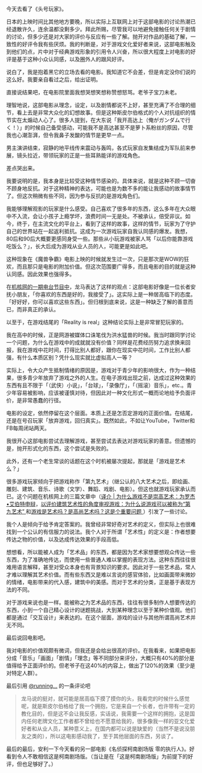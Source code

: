 今天去看了《头号玩家》。

日本的上映时间比其他地方要晚，所以实际上互联网上对于这部电影的讨论热潮已经退散许久，连余温都没剩多少。拜此所赐，尽管我可以地避免接触任何关于剧情的讨论，但多少还是对大家的评价与反应有一些了解。抛开对作品的基础了解，一致性的好评令我有些厌烦。我的判断是，对于游戏文化爱好者来说，这部电影触及到他们的点，片中对于经典游戏形象的引用令人兴奋，所以很大程度上对电影的好评是基于这种小众认同感，以及圈外人的跟风好评。

说白了，我是抱着黑它的立场去看的电影。我知道它不会差，但是肯定没你们说的这么好。我要亲自看过之后，给出证明。

直接说结果吧，在电影院里面我想哭想笑想称赞想怒骂。老爷子宝刀未老。

理智地说，这部电影从理念，设定，以及剧情都说不上好，甚至充满了不合理的细节，看上去是非常大众化的幻想故事。但是这种斯皮尔伯格式的个人对抗组织的情节实在太煽动人心了。很多人提到，在大东说「我开高达上（俺がガンダムで行く！）」的时候自己备受感动，可能我不是高达甚至不是萝卜系粉丝的原因，尽管我也心潮澎湃，但令我鼻子发酸的情节是更早一点。

男主演讲结束，寂静的地平线传来震动与轰鸣，各式玩家自发集结成为军队前来参展，镜头拉近，带领玩家的正是一些耳熟能详的游戏角色。

差点哭出来。

我要说明的是，我本身是比较受这种情节感染的。具体来说，就是这种不顾一切奋不顾身地反抗。对于这种精神的表达，可能也是为数不多的能让我感动的故事情节了。但这次稍微有些不同，因为参与反抗的是游戏角色们。

我能够理解观影的玩家是什么感受。自己喜欢了很多年的东西，这么多年在大众眼中不入流，会让小孩子上瘾学坏，浪费时间一无是处。不被承认，倍受非议。如今，终于，在主流文化的平台上，看到了这样的故事，这样的情节，玩家为了守护自己的世界站在一起返利抵抗。这成为一次游戏玩家自我认同感的爆发。我想，80后和90后大概要更感同身受一些。那些从小玩游戏被家人骂「以后你能靠游戏吃饭么？」，长大后成为游戏从业人员的人，可能更是如此吧。

这种现象在《魔兽争霸》电影上映的时候就发生过一次，只是那次是WOW的狂欢，而且那只是电影的附加价值。但这次范围要广得多，而且电影的目的就是这种认同感。因此效果也强得多。

在[机核网的一期电台节目中](https://www.g-cores.com/volumes/97461)，龙马表达了这样的观点：这部电影好像是一位长者安抚小朋友，「你喜欢的东西是好的，我接受了」。这实际上是一种居高临下的态度。「好好好，你可以喜欢这些东西」。但归根到底来说，这是一种缺乏了解的善意而已，而非真正的承认。

以至于，在游戏结尾的「Reality is real」这种结论实际上是非常冒犯玩家的。

我在高中的时候，正是网游被媒体口诛笔伐为洪水猛兽的时候。我当时跟同学讨论一个问题，为什么在游戏中的成就就没有价值？同样是花费经历努力追求换来回报，我在游戏中花时间，打得比别人都好，跟你在现实中花时间，工作比别人都强，有什么本质区别？凭什么现实就比虚拟高人一等？

实际上，令大众产生抵制情绪的原因是，游戏对于青少年的影响很大，作为一种结果，很多青少年放弃了游戏之外的人生。在电子游戏出现之前，达成过这种效果的东西有且不限于「（武侠）小说」，「台球」，「录像厅」，「（摇滚）音乐」，etc.。青少年容易被影响，应该被谨慎对待，但因此对一种文化形式一概而论地给予负面评价，是非常愚蠢的行径。

电影的设定，依然停留在这个层面。本质上还是怎否定游戏的正面价值。在结尾，还是在号召玩家「放弃游戏，回归真实」。既然如此，不如让YouTube，Twitter和FB每周闭站两天。

我很开心这部电影尝试去理解游戏，甚至尝试去表达对游戏玩家的善意。但遗憾的是，抛开形式化的东西，这个尝试是失败的。

此外，还有一个老生常谈的话题在这个时机被屡次提起，那就是「游戏是艺术么？」

很多游戏玩家倾向于把游戏称作「第九艺术」（继公认的八大艺术之后，即绘画、雕刻、建筑、音乐、诗歌（文学）、舞蹈、戏剧、电影）。但这也就游戏玩家承认而已。这个问题在机核网上的三篇文章中（[译介 | 为什么游戏不是崇高艺术：为罗杰•艾伯特申辩](https://www.g-cores.com/articles/97362)，[以评价建筑艺术性的角度审视游戏：为什么说游戏可以被称为“第九艺术”
](https://www.g-cores.com/articles/97522)和[游戏是艺术吗？是高尚艺术吗？这是个重要问题
](https://www.g-cores.com/articles/97575)）引发了一些讨论。

我个人是倾向于给予肯定答案的。我曾经非常好奇对艺术的定义，但实际上也很难找到一个公认的有信服力的说法。我个人对于所谓「艺术性」的定义是：作者想要传达之物的价值，以及达成传达效果的手段高低。

想想看，所以能被人成为「艺术品」的东西，都是因为艺术家想要想观众传达一些东西，为了准确地传达，而使用一些普通人难以掌握的表现方法。这种东西往往很难用语言解释，甚至对受众本身也有背景知识的要求。因此对于一些艺术品，常人才难以理解其艺术价值。而有些东西又是难以言说的感官体验，比如画面带来微妙的情绪，电影带来的代入感，建筑中的美感。而对于艺术的分类，正是基于表现方法的不同。

对于游戏来说也是一样。能被称之为艺术品的东西，往往有很多制作人想要传达的东西，小到一个自己精心设计的谜题挑战，大到某种理念以至于某种价值观。他们都是通过「交互设计」来表达的。在这个层面，游戏的设计与其他所谓高尚艺术并无不同。

最后说回电影吧。

我对电影的价值观颇有微词，但我还是会给出很高的评价。在我看来，如果把电影分成「音乐」「画面」「剧情」「理念」等不同部分来评分，大概只有40%的部分是值得给予正面评价的。但老爷子在这40%的内容上，做出了120%的效果（至少是对特定人群）。

最后引用 [@running...](https://www.g-cores.com/users/27446) 的一条评论吧
>龙马说的挺对，就可能是居高临下摸了摸你的头，我看完的时候什么感觉呢，就是斯皮尔伯格给了我一个拥抱，它是来自一个长者，也许带有一定的教化目的，但是这不会让我反感，实话说，我需要一个这样的拥抱，这是国内任何老牌文化工作者都不曾给也不愿意给我的，很多像我一样的亚文化爱好者和从业人员，某种意义上，在国内都可以说是缺爱的（当然不是说没朋友之类的），所以这电影感动我了，至于其他层面的东西，另谈了。

最后的最后，安利一下今天看的另一部电影《名侦探柯南剧场版 零的执行人》。好看到令人不敢相信这是柯南剧场版。（当让是在「这是柯南剧场版」为前提下的好评，但也足够好了。）